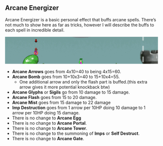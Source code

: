 ## Arcane Energizer

Arcane Energizer is a basic personal effect that buffs arcane spells. There’s not much to show here as far as tricks, however I will describe the buffs to each spell in incredible detail.

![energizer1](https://raw.githubusercontent.com/1IlIl/wikidata/main/arcane/gifs/arcaneenergizer1.gif)

- **Arcane Arrows** goes from 4x10=40 to being 4x15=60.
- **Arcane Bomb** goes from 10+10x3=40 to 15+10x4=55.
    - One additional arrow and only the flash part is buffed.(this extra arrow gives it more potential knockback btw)
- **Arcane Glyphs** or **Sigils** go from 10 damage to 15 damage.
- **Arcane Flash** goes from 15 to 20 damage.
- **Arcane Mist** goes from 15 damage to 22 damage
- **Imp Destruction** goes from 1 arrow per 10HP doing 10 damage to 1 arrow per 10HP doing 15 damage.
- There is no change to **Arcane Egg**
- There is no change to **Arcane Portal**.
- There is no change to **Arcane Tower**.
- There is no change to the summoning of **Imps** or **Self Destruct**.
- There is no change to **Arcane Gate**.



